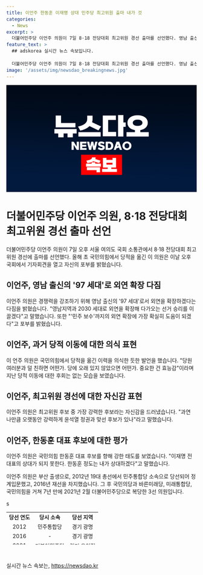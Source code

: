 ```yaml
---
title: 이언주 한동훈 이재명 상대 민주당 최고위원 출마 내가 것
categories:
  - News
excerpt: >
  더불어민주당 이언주 의원이 7일 8·18 전당대회 최고위원 경선 출마를 선언했다. 영남 출신의 97 세대이자 민주 보수까지의 외연 확장에 기여하겠다며 포부를 밝혔고, 국민의힘 후보들에 대해 당적 경험과 효능감을 강조했다. 3선 의원은 2012년 민주통합당으로 광명을 지역구에서 당선되어 복당해 3선 의원이 됐다.
feature_text: >
  ## adskorea 실시간 뉴스 속보입니다.

  더불어민주당 이언주 의원이 7일 8·18 전당대회 최고위원 경선 출마를 선언했다. 영남 출신의 97 세대이자 민주 보수까지의 외연 확장에 기여하겠다며 포부를 밝혔고, 국민의힘 후보들에 대해 당적 경험과 효능감을 강조했다. 3선 의원은 2012년 민주통합당으로 광명을 지역구에서 당선되어 복당해 3선 의원이 됐다.
image: '/assets/img/newsdao_breakingnews.jpg'
---
```


<p><img src="/assets/img/newsdao_breakingnews.jpg" alt="adskorea 속보" /></p>

<h1 data-ke-size="size26">더불어민주당 이언주 의원, 8·18 전당대회 최고위원 경선 출마 선언</h1>

<p data-ke-size="size16">더불어민주당 이언주 의원이 7일 오후 서울 여의도 국회 소통관에서 8·18 전당대회 최고위원 경선에 출마를 선언했다. 올해 초 국민의힘에서 당적을 옮긴 이 의원은 이날 오후 국회에서 기자회견을 열고 자신의 포부를 밝혔습니다.</p>

<h2 data-ke-size="size22">이언주, 영남 출신의 '97 세대'로 외연 확장 다짐</h2>

<p data-ke-size="size16">이언주 의원은 경쟁력을 강조하기 위해 영남 출신의 '97 세대'로서 외연을 확장하겠다는 다짐을 밝혔습니다. "영남지역과 2030 세대로 외연을 확장해 다가오는 선거 승리를 이끌겠다"고 말했습니다. 또한 "'민주 보수'까지의 외연 확장에 가장 확실히 도움이 되겠다"고 포부를 밝혔습니다.</p>

<h2 data-ke-size="size22">이언주, 과거 당적 이동에 대한 의식 표현</h2>

<p data-ke-size="size16">이 언주 의원은 국민의힘에서 당적을 옮긴 이력을 의식한 듯한 발언을 했습니다. "당원 여러분과 덜 친하면 어떤가. 당에 오래 있지 않았으면 어떤가. 중요한 건 효능감"이라며 지난 당적 이동에 대한 후회는 없는 모습을 보였습니다.</p>

<h2 data-ke-size="size22">이언주, 최고위원 경선에 대한 자신감 표현</h2>

<p data-ke-size="size16">이언주 의원은 최고위원 후보 중 가장 강력한 후보라는 자신감을 드러냈습니다. "과연 나만큼 오랫동안 강력하게 윤석열 정권과 맞선 후보가 있나"라고 말했습니다.</p>

<h2 data-ke-size="size22">이언주, 한동훈 대표 후보에 대한 평가</h2>

<p data-ke-size="size16">이언주 의원은 국민의힘 한동훈 대표 후보를 향해 강한 태도를 보였습니다. "이재명 전 대표의 상대가 되지 못한다. 한동훈 정도는 내가 상대하겠다"고 말했습니다.</p>

<p data-ke-size="size16">이언주 의원은 부산 출생으로, 2012년 19대 총선에서 민주통합당 소속으로 당선되어 정계입문했고, 2016년 재선을 차지했습니다. 그 후 국민의당과 바른미래당, 미래통합당, 국민의힘을 거쳐 7년 만에 2021년 2월 더불어민주당으로 복당한 3선 의원입니다.</p>

<table style="width: 700px; height: 86px;">
<tbody>
<tr>
<td style="text-align: center; height: 17px;"><b>당선 연도</b></td>
<td style="text-align: center; height: 17px;"><b>당시 소속</b></td>
<td style="text-align: center; height: 17px;"><b>당선 지역</b></td>
</tr>
<tr>
<td style="text-align: center; height: 17px;">2012</td>
<td style="text-align: center; height: 17px;">민주통합당</td>s
<td style="text-align: center; height: 17px;">경기 광명</td>
</tr>
<tr>
<td style="text-align: center; height: 17px;">2016</td>
<td style="text-align: center; height: 17px;">-</td>
<td style="text-align: center; height: 17px;">경기 광명</td>
</tr>
<tr>
<td style="text-align: center; height: 17px;">2021</td>
<td style="text-align: center; height: 17px;">더불어민주당</td>
<td style="text-align: center; height: 17px;">경기 용인정</td>
</tr>
</tbody>
</table>

<p data-ke-size="size16">&nbsp;</p>
실시간 뉴스 속보는, <a href="https://newsdao.kr" rel="dofollow">https://newsdao.kr</a>



